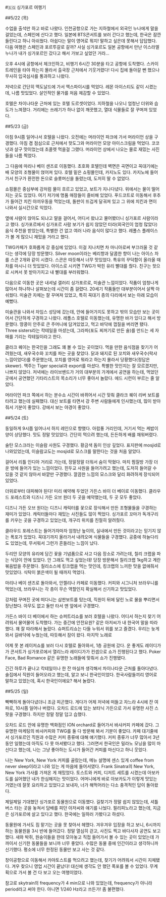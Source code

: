#🇸🇬 싱가포르 여행기

##5/22 (목)

수업을 출석만 하고 바로 나왔다. 인천공항으로 가는 지하철에서 외국인 누나에게 말을 걸었는데, 스페인에 산다고 했다. 일본에 BTS콘서트를 보러 간다고 했는데, 한국은 잠깐 들린다고 하니 아쉬웠다. 아쉽다는 말이 영어로 뭐지! 말하고 싶은데 못해서 답답했다. 다음 여행은 스페인과 포르투갈로 갈까? 사실 싱가포르도 일본 공항에서 만난 이스라엘 누나가 내가 싱가포르인 갔다고 해서 가보고 싶었던 거라...

오후 4시에 공항에서 체크인하고, 비행기 6시간 30분을 타고 공항에 도착했다. 스카이트레인을 타야 하는지 몰라서 출국장 근처에서 기웃거렸다! 다시 집에 돌아갈 뻔 했으나 무사히 입국심사를 통과하고 나왔다.

저녁으로 간단히 맥도날드에 가서 맥스파이시를 먹었다. 레몬 아이스티도 같이 시켰는데, 나름 맛있었다. 살인적인 물가를 처음 체감할 수 있었다.

호텔은 차이나타운 근처에 있는 호텔 도르셋이었다. 지하철을 나오니 엄청난 더위와 습도가 느껴졌다. 거리에는 쓰레기가 하나 없이 깨끗했고, 열대 식물들로 잘 꾸며져 있었다.

##5/23 (금)

아침 9시쯤 일어나서 호텔을 나왔다. 오전에는 머라이언 파크에 가서 머라이언 상을 구경했다. 아침 겸 점심으로 근처에서 핫도그와 머라이언 모양 아이스크림을 먹었다. 코코넛과 살구 맛이었는데 초콜렛 먹을걸 그랬다. 머라이언 상에서 나오는 물로 재밌는 사진들을 나름 찍었다.

그 다음에 마리나 베이 샌즈로 이동했다. 초호화 호텔인데 벽면은 곡면이고 꼭대기에는 배 모양의 조형물이 얹어져 있다. 호텔 밑은 쇼핑몰인데, 카지노도 있다. 카지노에 들어가서 친구가 환전한 돈으로 슬롯머신을 돌렸는데, 도저히 딸 수 없었다.

쇼핑몰은 중심부에 강처럼 물이 흐르고 있었고, 보트가 지나다녔다. 위에서는 물이 떨어지는 곳도 있었다. 여기 저기에 명품 매장들이 즐비해 있었다. 푸드코트로 이동해서 후추가 들어간 치킨 야끼우동을 먹었는데, 돌판이 뜨겁게 달궈져 있고 그 위에 치킨과 면이 나와서 실시간으로 익었다.

옆에 사람이 앉아도 되냐고 말을 걸어서, 어디서 왔냐고 물어봤더니 싱가포르 사람이라고 했다. 싱가포르에서 싱가포르 사람 보기가 쉽지 않았던 터라(외국인이 엄청 많았다) 음식 추천을 받았는데, 특별한 건 없고 여러 나라 음식이 많다고 했다. 레폴스 플레이스가 볼 게 많으니 재밌을 거라고 했다.

TWG카페가 호화롭게 강 중심에 있었다. 이걸 지나치면 차 마니아로써 부끄러울 것 같다는 생각에 당장 방문했다. Silver moon이라는 베리향과 달콤한 향이 나는 아이스 차를 스콘 2개와 같이 시켰다. 스콘은 따듯해서 너무 맛있었다. 특유의 꾸덕함이 올라올 때 차를 마시니 더 맛있었다. 아이스로 시키면 TWG가 박힌 유리 빨대를 줬다. 친구는 핫으로 시켜서 못 받아가지고 내 빨대를 부러워했다.

다음으로 이동한 곳은 내셔널 갤러리 싱가포르로, 미술관 느낌이었다. 작품이 엄청나게 많아서 하나하나 살펴보는데 시간이 좀 걸렸다. 20세기 작품들만 대부분이어서 살짝 아쉬웠다. 미술관 자체는 잘 꾸며져 있었고, 특히 꼭대기 층의 다리에서 보는 아래 모습이 예뻤다.

미술관을 나와서 차임스 성당에 갔는데, 안에 들어가지도 못하고 밖의 모습만 보는 곳이어서 간단하게 구경하고 나왔다. 레폴스 호텔로 이동했는데, 유명한 바가 있다고 해서 방문했다. 땅콩이 안주로 큰 주머니에 담겨있었고, 먹고 바닥에 껍질을 버리면 됐다. Three sisters라는 칵테일을 마셨는데, 그라파(포도 찌꺼기로 만든 술)를 만드는 세 자매를 기리는 칵테일이라고 한다.

클라크 퀘이는 한국인을 그래도 꽤 볼 수 있는 곳이었다. 먹을 만한 음식점을 찾기가 어려웠는데, 새우국수와 꼬치를 파는 곳을 찾았다. 닭과 돼지로 된 꼬치와 새우국수(락샤 느낌이었다)를 주문했는데, 꼬치를 영어로 뭐라고 하는지 몰라서 당황했다(정답은 skewer). 맥주는 Tiger special과 export를 마셨다. 특별한 맛인지는 잘 모르겠지만, 나쁘지 않았다. 저녁에는 라이브밴드가 거의 대부분의 가게에서 공연을 하는데, 먹었던 곳에서 공연했던 기타리스트의 목소리가 너무 좋아서 놀랐다. 에드 시런이 부르는 줄 알았다.

머라이언 파크 쪽에서 하는 분수쇼 시간이 바뀌어서 시간 맞춰 클라크 퀘이 리버 보트를 타려고 했는데 실패했다. 대신 보트를 타면서 강 주변 사람들에게 인사했는데, 많이 받아줘서 기분이 좋았다. 강에서 보는 야경이 좋았다.

##5/24 (토)

동일하게 9시쯤 일어나서 하지 레인으로 향했다. 아랍풍 거리인데, 거기서 먹는 케밥이 양이 상당했다. 맛도 정말 맛있었다. 간단히 먹으려 했는데, 든든하게 배를 채워버렸다.

술탄 모스크라는 이슬람 사원도 구경했다. 황금색 돔이 인상 깊었다. 표지판에 mosjid로 나와있었는데, 이슬람교도는 mosjid로 모스크를 말한다는 것을 처음 알았다.

걸어서 리틀 인디아 거리로 가는데, 정말정말 더워서 숨이 막혔다. 마치 찜질방 가장 더운 방에 들어가 있는 느낌이었다. 힌두교 사원을 들어가려고 했는데, 도저히 들어갈 수 있을 것 같지 않아서 바깥만 구경했다. 깔끔한 느낌의 모스크와 달리 화려하게 장식되어 있었다.

더위로부터 대피해야 된다! 미리 예약해 두었던 가든스 바이 더 베이로 이동했다. 클라우드 포레스트와 디즈니 가든 오브 원더 두 곳을 예약했는데, 두 곳 모두 좋았다.

디즈니 가든 오브 원더는 디즈니 캐릭터를 꽃으로 장식해서 만든 조형물들을 구경하는 재미가 있었다. 캐릭터들마다 재밌는 사진들도 많이 찍었다. 싱가포르 꼬마가 독개구리를 키우는 곳을 구경하고 있었는데, 개구리 위치를 친절히 알려줬다.

클라우드 포레스트는 들어가자마자 엄청난 높이의, 실내에서 만든 것이라고는 믿기지 않는 폭포가 있었다. 꼭대기까지 올라가서 내려오며 식물들을 구경했다. 공중에 하늘다리도 있었는데, 무서워서 그런가 흔들리는 느낌이 났다.

두리안 모양의 유리에 담긴 꽃을 기념품으로 사고 다음 장소로 가려는데, 칠리 크랩을 파는 식당이 안에 있었다. 안 그래도 먹고 싶었는데! 당장 방문해서 칠리크랩 1kg하고 계란 볶음밥을 주문했다. 칠리소스에 킹크랩을 먹는 맛인데, 킹크랩의 느끼한 맛을 없애줘서 맛있었다. 식탁이 붉은색이 될 때까지 먹었다.

마리나 베이 샌즈로 돌아와서, 안젤리나 카페로 이동했다. 커피와 시그니처 브라우니를 먹었는데, 브라우니는 각 층이 무슨 역할인지 확실해서 신기하고 맛있었다.

강처럼 꾸며진 곳에 떠다니는 삼판보트를 탔는데, 직원이 뒤에 달린 노로 물을 뿌리면서 장난쳤다. 아무도 없고 둘만 타서 맨 앞에서 구경했다.

가든스 바이 더 베이에서 하는 슈퍼트리쇼를 보러 호텔을 나왔다. 어디서 하는지 찾기 어려워서 물어물어 도착했다. 가는 중간에 안전요원? 같은 아저씨가 내 한국어 말을 따라했다. 꽤 잘 따라해서 놀랐다. 슈퍼트리쇼는 다들 누워서 위를 보고 즐겼다. 우리는 늦게 와서 길바닥에 누웠는데, 따듯해서 잠이 왔다. 마지막 노래로

어제 못 본 레이저쇼를 보러 다시 호텔로 돌아와서, 1층 공원에 갔다. 운 좋게도 레이디가가 콘서트가 싱가포르에서 열리느라 레이디가가 컨셉으로 쇼가 진행된다고 했다. Poker Face, Bad Romance 같은 유명한 노래들에 맞춰서 쇼가 진행됐다.

긴긴 하루가 끝나고 칵테일이나 한 잔 마실까 생각해서 차이나타운 근처를 돌아다녔다. 술집에서 직원이 들어오라고 했는데, 알고 보니 한국인이었다. 한국사람들끼리 영어로 말하고 있었는데, 혹시 한국인이에요? 해서 놀랐다.

##5/25 (일)

빡빡하게 돌아다녔더니 조금 피곤했다. 게다가 어제 저녁에 떠들고 자느라 4시에 잔 여파로, 10시쯤 일어나 버렸다. 오차드 로드에 있는 보타닉 가든으로 가서 유명한 사진 스팟을 구경했다. 하지만 정말 정말 덥고 습했다.

오차드 로드 안에 유명한 백화점인 ION orchard로 들어가서 바샤커피 카페에 갔다. 그 유명한 마케팅의 바샤커피와 TWG를 둘 다 방문해 봐서 기분이 좋았다. 카페 대기줄에서 싱가포르인 직원과 수많은 커피 종류에 대해 얘기했다. 커피 종류가 너무 많아서 3년 동안 일했는데 아직도 다 못 마셔봤다고 했다. 그러면서 한국인은 밀라노 모닝을 많이 마신다고 했는데, 나는 그냥 좋아하는 도시가 들어간 커피를 마신다고 하니 웃었다.

나는 New York, New York 커피를 골랐는데, 메뉴 설명에 센스 있게 coffee from never sleep이라고 나와 있는 게 마음에 들어서였다. Frank Sinatra의 New York, New York 가사를 가져온 게 재밌었다. 토스트와 커피, 디저트 세트를 시켰는데 아보카도를 싫어했던 내가 한심해지는 맛이었다. 어머니에게 바로 아보카도가 이렇게 맛있는 거였는데 잘못 요리하고 있었다고 보내자, 너가 해먹어라는 다소 충격적인 답이 돌아왔다.

제일제일 기대했던 싱가포르 동물원으로 이동했다. 길찾기가 정말 쉽지 않았는데, 셔틀버스 타는 곳을 놓쳐서 담배를 피던 아저씨와 얘기를 나눴다. 필리피노라고 했는데, 지금은 싱가포르에 살고 있다고 했다. 한국에는 일하러 가봤다고 하셨다.

동물원에 가서도 짐 맡기는 곳을 못 찾아서 헤맸다. 겨우겨우 입장을 하고 보니, 6시까지 하는 동물원을 3시 반에 들어갔다. 정말 열심히 걷고, 사진도 찍고 바다사자 공연도 보고 했다. 새와 박쥐, 원숭이들을 한데 모아놓고 직접 들어가서 볼 수 있는 곳이 있었는데 가까이서 신기한 동물들을 보니까 너무 좋았다. 수많은 동물 중에 인간이라고 생각하니까 신기했다. 평소에 너무 한정된 동물만 보고 사는 것 같다.

창이공항으로 이동해서 카야토스트를 먹으려고 했는데, 찾기가 어려워서 시간이 지체됐다. 겨우 찾으니 영업 시간이 끝났다! 대신에 생각도 안 했던 폭포를 볼 수 있었다. 무계획으로 가서 볼 건 다 보고 오는 여행이었다.

참고로 skytrain의 frequency가 4 min으로 나와 있었는데, frequency가 아니라 period라고 써야 한다. 아니면 1/240 Hz라고 쓰든가! 좀 불편했다.
